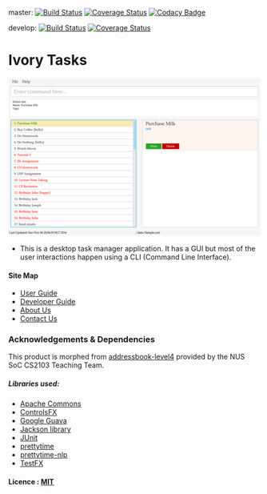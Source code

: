 [comment]: # (@@author A0140060A)

master:
[![Build Status](https://travis-ci.org/CS2103AUG2016-T14-C3/main.svg?branch=master)](https://travis-ci.org/CS2103AUG2016-T14-C3/main)
[![Coverage Status](https://coveralls.io/repos/github/CS2103AUG2016-T14-C3/main/badge.svg?branch=master)](https://coveralls.io/github/CS2103AUG2016-T14-C3/main?branch=master)
[![Codacy Badge](https://api.codacy.com/project/badge/Grade/580b4f6ded9244c48ce01b0c9a2123d2)](https://www.codacy.com/app/samson-tmr/main?utm_source=github.com&amp;utm_medium=referral&amp;utm_content=CS2103AUG2016-T14-C3/main&amp;utm_campaign=Badge_Grade)

develop:
[![Build Status](https://travis-ci.org/CS2103AUG2016-T14-C3/main.svg?branch=develop)](https://travis-ci.org/CS2103AUG2016-T14-C3/main)
[![Coverage Status](https://coveralls.io/repos/github/CS2103AUG2016-T14-C3/main/badge.svg?branch=develop)](https://coveralls.io/github/CS2103AUG2016-T14-C3/main?branch=develop)

# Ivory Tasks

<img src="docs/images/Ui.png" width="600"><br>

* This is a desktop task manager application. It has a GUI but most of the user interactions happen using a CLI (Command Line Interface).



#### Site Map
* [User Guide](docs/UserGuide.md)
* [Developer Guide](docs/DeveloperGuide.md)
* [About Us](docs/AboutUs.md)
* [Contact Us](docs/ContactUs.md)


### Acknowledgements & Dependencies
This product is morphed from [addressbook-level4](https://github.com/se-edu/addressbook-level4) provided by the NUS SoC CS2103 Teaching Team.

##### Libraries used:
* [Apache Commons](https://commons.apache.org/)
* [ControlsFX](https://bitbucket.org/controlsfx/controlsfx/)
* [Google Guava](https://github.com/google/guava)
* [Jackson library](https://github.com/FasterXML/jackson)
* [JUnit](http://junit.sourceforge.net/javadoc/cl)
* [prettytime](https://github.com/ocpsoft/prettytime)
* [prettytime-nlp](https://github.com/ocpsoft/prettytime)
* [TestFX](https://github.com/TestFX/TestFX)

#### Licence : [MIT](LICENSE)
